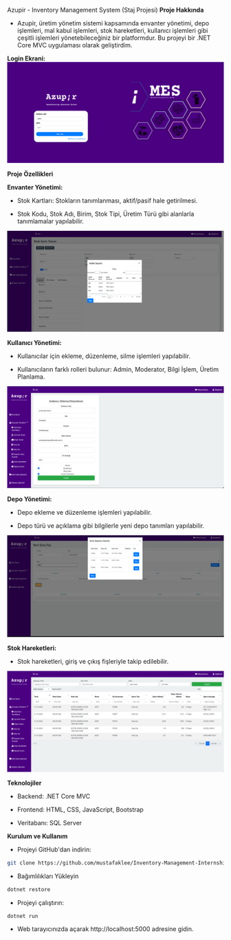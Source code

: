 Azupir - Inventory Management System (Staj Projesi)
**Proje Hakkında**

- Azupir, üretim yönetim sistemi kapsamında envanter yönetimi, depo işlemleri, mal kabul işlemleri, stok hareketleri, kullanıcı işlemleri gibi çeşitli işlemleri yönetebileceğiniz bir platformdur. Bu projeyi bir .NET Core MVC uygulaması olarak geliştirdim.

**Login Ekrani:**
![login](images/login.png)

**Proje Özellikleri**

**Envanter Yönetimi:**

- Stok Kartları: Stokların tanımlanması, aktif/pasif hale getirilmesi.

- Stok Kodu, Stok Adı, Birim, Stok Tipi, Üretim Türü gibi alanlarla tanımlamalar yapılabilir.

![stok-kartı-tanım](images/stok-kartı-tanım-2.png)

**Kullanıcı Yönetimi:**

- Kullanıcılar için ekleme, düzenleme, silme işlemleri yapılabilir.

- Kullanıcıların farklı rolleri bulunur: Admin, Moderator, Bilgi İşlem, Üretim Planlama.

![create-user-profiles](images/create-user-profiles.png)

**Depo Yönetimi:**

- Depo ekleme ve düzenleme işlemleri yapılabilir.

- Depo türü ve açıklama gibi bilgilerle yeni depo tanımları yapılabilir.

![depo-ekle](images/depo-ekle.png)

**Stok Hareketleri:**

- Stok hareketleri, giriş ve çıkış fişleriyle takip edilebilir.

![/stok-hareketleri](images/stok-hareketleri.png)

**Teknolojiler**

- Backend: .NET Core MVC

- Frontend: HTML, CSS, JavaScript, Bootstrap

- Veritabanı: SQL Server

**Kurulum ve Kullanım**

- Projeyi GitHub'dan indirin:

```bash
git clone https://github.com/mustafaklee/Inventory-Management-Internship-NET-Core-MVC.git
```

- Bağımlılıkları Yükleyin

```bash
dotnet restore
```

- Projeyi çalıştırın:

```bash
dotnet run
```

- Web tarayıcınızda açarak http://localhost:5000 adresine gidin.
